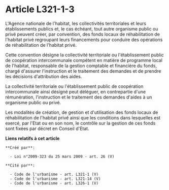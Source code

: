 # Article L321-1-3

L'Agence nationale de l'habitat, les collectivités territoriales et leurs établissements publics et, le cas échéant, tout
autre organisme public ou privé peuvent créer, par convention, des fonds locaux de réhabilitation de l'habitat privé
regroupant leurs financements pour conduire des opérations de réhabilitation de l'habitat privé.

Cette convention désigne la collectivité territoriale ou l'établissement public de coopération intercommunale compétent en
matière de programme local de l'habitat, responsable de la gestion comptable et financière du fonds, chargé d'assurer
l'instruction et le traitement des demandes et de prendre les décisions d'attribution des aides.

La collectivité territoriale ou l'établissement public de coopération intercommunale ainsi désigné peut déléguer, en
contrepartie d'une rémunération, l'instruction et le traitement des demandes d'aides à un organisme public ou privé.

Les modalités de création, de gestion et d'utilisation des fonds locaux de réhabilitation de l'habitat privé ainsi que les
conditions dans lesquelles est exercé, par l'Etat ou en son nom, le contrôle sur la gestion de ces fonds sont fixées par
décret en Conseil d'Etat.

**Liens relatifs à cet article**

	**Créé par**:

	  - Loi n°2009-323 du 25 mars 2009 - art. 26 (V)

	**Cité par**:

	  - Code de l'urbanisme - art. L321-1 (V)
	  - Code de l'urbanisme - art. L321-14 (V)
	  - Code de l'urbanisme - art. L326-1 (V)
